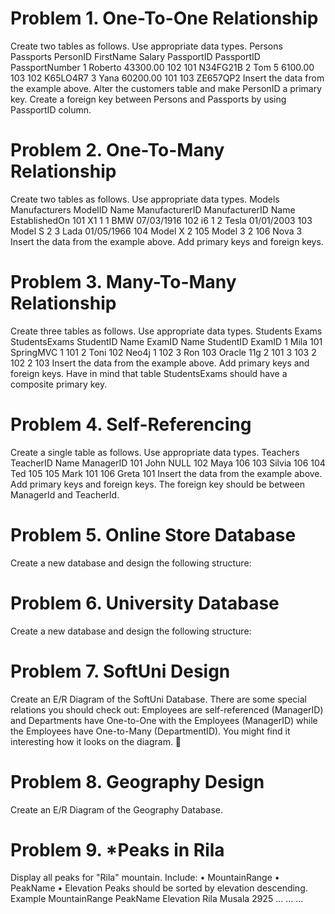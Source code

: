 # Problem 1. One-To-One Relationship
Create two tables as follows. Use appropriate data types.
Persons Passports
PersonID FirstName Salary PassportID PassportID PassportNumber
1 Roberto 43300.00 102 101 N34FG21B
2 Tom 5 6100.00 103 102 K65LO4R7
3 Yana 60200.00 101 103 ZE657QP2
Insert the data from the example above.
Alter the customers table and make PersonID a primary key. Create a foreign key between Persons and Passports by using PassportID column.

# Problem 2. One-To-Many Relationship
Create two tables as follows. Use appropriate data types.
Models Manufacturers
ModelID Name ManufacturerID ManufacturerID Name EstablishedOn
101 X1 1 1 BMW 07/03/1916
102 i6 1 2 Tesla 01/01/2003
103 Model S 2 3 Lada 01/05/1966
104 Model X 2
105 Model 3 2
106 Nova 3
Insert the data from the example above. Add primary keys and foreign keys.

# Problem 3. Many-To-Many Relationship
Create three tables as follows. Use appropriate data types.
Students Exams StudentsExams
StudentID Name ExamID Name StudentID ExamID
1 Mila 101 SpringMVC 1 101
2 Toni 102 Neo4j 1 102
3 Ron 103 Oracle 11g 2 101
3 103
2 102
2 103
Insert the data from the example above.
Add primary keys and foreign keys. Have in mind that table StudentsExams should have a composite primary key.

# Problem 4. Self-Referencing
Create a single table as follows. Use appropriate data types.
Teachers
TeacherID Name ManagerID
101 John NULL
102 Maya 106
103 Silvia 106
104 Ted 105
105 Mark 101
106 Greta 101
Insert the data from the example above. Add primary keys and foreign keys. The foreign key should be between ManagerId and TeacherId.

# Problem 5. Online Store Database
Create a new database and design the following structure:

# Problem 6. University Database
Create a new database and design the following structure:

# Problem 7. SoftUni Design
Create an E/R Diagram of the SoftUni Database. There are some special relations you should check out: Employees are self-referenced (ManagerID) and Departments have One-to-One with the Employees (ManagerID) while the Employees have One-to-Many (DepartmentID). You might find it interesting how it looks on the diagram. 

# Problem 8. Geography Design
Create an E/R Diagram of the Geography Database.

# Problem 9. *Peaks in Rila
Display all peaks for "Rila" mountain. Include:
• MountainRange
• PeakName
• Elevation
Peaks should be sorted by elevation descending.
Example
MountainRange PeakName Elevation
Rila Musala 2925
… … …
